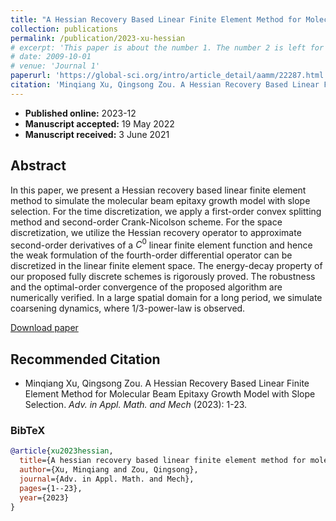 ```yaml
---
title: "A Hessian Recovery Based Linear Finite Element Method for Molecular Beam Epitaxy Growth Model with Slope Selection"
collection: publications
permalink: /publication/2023-xu-hessian
# excerpt: 'This paper is about the number 1. The number 2 is left for future work.'
# date: 2009-10-01
# venue: 'Journal 1'
paperurl: 'https://global-sci.org/intro/article_detail/aamm/22287.html'
citation: 'Minqiang Xu, Qingsong Zou. A Hessian Recovery Based Linear Finite Element Method for Molecular Beam Epitaxy Growth Model with Slope Selection. Adv. in Appl. Math. and Mech (2023): 1-23.'
---
```


- **Published online:** 2023-12
- **Manuscript accepted:** 19 May 2022
- **Manuscript received:** 3 June 2021

## Abstract

In this paper, we present a Hessian recovery based linear finite element method to simulate the molecular beam epitaxy growth model with slope selection. For the time discretization, we apply a first-order convex splitting method and second-order Crank-Nicolson scheme. For the space discretization, we utilize the Hessian recovery operator to approximate second-order derivatives of a $C^0$ linear finite element function and hence the weak formulation of the fourth-order differential operator can be discretized in the linear finite element space. The energy-decay property of our proposed fully discrete schemes is rigorously proved. The robustness and the optimal-order convergence of the proposed algorithm are numerically verified. In a large spatial domain for a long period, we simulate coarsening dynamics, where 1/3-power-law is observed.

[Download paper](https://global-sci.org/intro/article_detail/aamm/22287.html)


## Recommended Citation

* Minqiang Xu, Qingsong Zou. A Hessian Recovery Based Linear Finite Element Method for Molecular Beam Epitaxy Growth Model with Slope Selection. *Adv. in Appl. Math. and Mech* (2023): 1-23.

### BibTeX
```bibtex
@article{xu2023hessian,
  title={A hessian recovery based linear finite element method for molecular beam epitaxy growth model with slope selection},
  author={Xu, Minqiang and Zou, Qingsong},
  journal={Adv. in Appl. Math. and Mech},
  pages={1--23},
  year={2023}
}
```